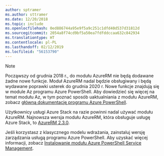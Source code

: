 ```yaml
---
author: sptramer
ms.author: sttramer
ms.date: 12/20/2018
ms.topic: include
ms.openlocfilehash: 0ed886744a95e9f5a9c251c1dfd40d537d31812d
ms.sourcegitcommit: 2054a8f74cd9bf5a50ea7fdfddccaa632c842934
ms.translationtype: HT
ms.contentlocale: pl-PL
ms.lasthandoff: 02/12/2019
ms.locfileid: "56153790"
---
```

> [!NOTE]
> 
> Począwszy od grudnia 2018 r., do modułu AzureRM nie będą dodawane żadne nowe funkcje. Moduł AzureRM nadal będzie obsługiwany i będą wydawane poprawki usterek do grudnia 2020 r. Nowe funkcje znajdują się w module Az programu Azure PowerShell. Aby dowiedzieć się więcej na temat modułu Az, w tym poznać sposób uaktualniania z modułu AzureRM, zobacz [główną dokumentację programu Azure PowerShell](/powershell/azure).
>
> Użytkownicy usługi Azure Stack na razie powinni nadal używać modułu AzureRM. Najnowsza wersja modułu AzureRM, która obsługuje usługę Azure Stack, to [AzureRM 2.3.0](/powershell/azure/azurerm?view=azurermps-2.3.0).
>
> Jeśli korzystasz z klasycznego modelu wdrażania, zainstaluj wersję zarządzania usługą programu Azure PowerShell.
> Aby uzyskać więcej informacji, zobacz [Instalowanie modułu Azure PowerShell Service Management](/powershell/azure/servicemanagement/install-azure-ps).
